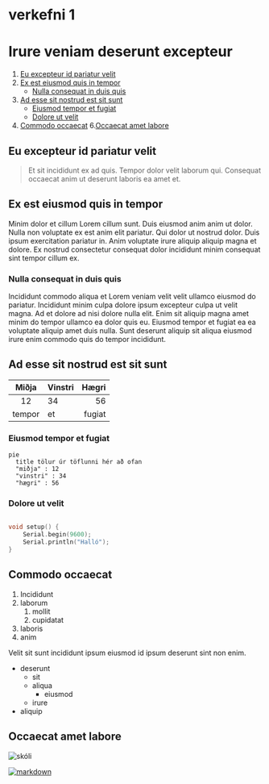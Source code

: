 # verkefni 1
# Irure veniam deserunt excepteur

1. [Eu excepteur id pariatur velit](Eu-excepteur-id-pariatur-velit)
3. [Ex est eiusmod quis in tempor](Ex-est-eiusmod-quis-in-tempor)
   - [Nulla consequat in duis quis](Nulla-consequat-in-duis-quis)
4. [Ad esse sit nostrud est sit sunt](Ad-esse-sit-nostrud-est-sit-sunt)
   - [Eiusmod tempor et fugiat](Eiusmod-tempor-et-fugiat)
   - [Dolore ut velit](Dolore-ut-velit)
5. [Commodo occaecat](Commodo-occaecat)
6.[Occaecat amet labore](Occaecat-amet-labore)

## Eu excepteur id pariatur velit

> Et sit incididunt ex ad quis. Tempor dolor velit laborum qui. Consequat occaecat anim ut deserunt laboris ea amet et.

## Ex est eiusmod quis in tempor

Minim dolor et cillum Lorem cillum sunt. Duis eiusmod anim anim ut dolor. Nulla non voluptate ex est anim elit pariatur. Qui dolor ut nostrud dolor. Duis ipsum exercitation pariatur in. Anim voluptate irure aliquip aliquip magna et dolore. Ex nostrud consectetur consequat dolor incididunt minim consequat sint tempor cillum ex.

### Nulla consequat in duis quis

Incididunt commodo aliqua et Lorem veniam velit velit ullamco eiusmod do pariatur. Incididunt minim culpa dolore ipsum excepteur culpa ut velit magna. Ad et dolore ad nisi dolore nulla elit. Enim sit aliquip magna amet minim do tempor ullamco ea dolor quis eu. Eiusmod tempor et fugiat ea ea voluptate aliquip amet duis nulla. Sunt deserunt aliquip sit aliqua eiusmod irure enim commodo quis do tempor incididunt.

## Ad esse sit nostrud est sit sunt

| Miðja | Vinstri | Hægri | 
|:-----:|:--------|------:|
| 12 | 34 | 56 | 
| tempor | et | fugiat |

### Eiusmod tempor et fugiat
```mermaid
pie
  title tölur úr töflunni hér að ofan
  "miðja" : 12
  "vinstri" : 34
  "hægri" : 56
```

### Dolore ut velit
```c++

void setup() {
    Serial.begin(9600);
    Serial.println("Halló");
}
```

## Commodo occaecat

1. Incididunt
2. laborum
    1. mollit
    2. cupidatat
3. laboris
4. anim

Velit sit sunt incididunt ipsum eiusmod id ipsum deserunt sint non enim.

* deserunt 
  - sit
  - aliqua
    * eiusmod
  - irure
* aliquip

## Occaecat amet labore
![skóli](https://tskoli.is/wp-content/uploads/2019/06/skolavorduholt-595x440.jpg)

[![markdown](https://i.ytimg.com/vi/HUBNt18RFbo/maxresdefault.jpg)](https://www.youtube.com/watch?v=HUBNt18RFbo)

